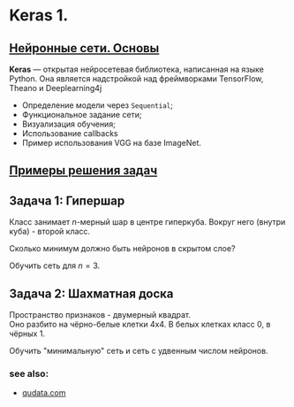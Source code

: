 #  Keras 1. 
## [Нейронные сети. Основы](https://github.com/QuDataAI/Seminars/blob/main/ru/Keras01/Keras%201.%20Base.ipynb)
**Keras** — открытая нейросетевая библиотека, написанная на языке Python.
Она является надстройкой над фреймворками TensorFlow, Theano и Deeplearning4j

+ Определение модели через `Sequential`;
+ Функциональное задание сети;
+ Визуализация обучения;
+ Использование callbacks
+ Пример использования VGG на базе ImageNet.

##  [Примеры решения задач](https://github.com/QuDataAI/Seminars/blob/main/ru/Keras01/Keras%201.Tasks.ipynb)
## Задача 1: Гипершар
    
Класс занимает  $n$-мерный шар в центре гиперкуба. Вокруг него (внутри куба) - второй класс.
    
Сколько минимум должно быть нейронов в скрытом слое?

Обучить сеть для  $n=3$. 

## Задача 2: Шахматная доска
Пространство признаков - двумерный квадрат.  
Оно разбито на чёрно-белые клетки 4x4. В белых клетках класс 0, в чёрных 1. 

Обучить "минимальную" сеть и сеть с удвенным числом нейронов.


### see also:
* [qudata.com](https://qudata.com/ml/ru/NN_Base_Keras.html)

